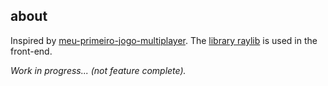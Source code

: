 [1]: https://github.com/filipedeschamps/meu-primeiro-jogo-multiplayer
[2]: https://www.raylib.com

about
-----

Inspired by [meu-primeiro-jogo-multiplayer][1]. The [library raylib][2]
is used in the front-end.

_Work in progress... (not feature complete)._
